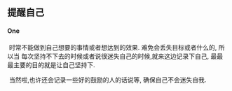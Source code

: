 ## 					提醒自己



####  One

​     时常不能做到自己想要的事情或者想达到的效果.  难免会丢失目标或者什么的, 所以当  每次坚持不下去的时候或者说很迷失自己的时候,就来这边记录下自己, 最最最主要的目的就是让自己坚持下.

​      当然啦,也许还会记录一些好的鼓励的人的话说等, 确保自己不会迷失自我.





